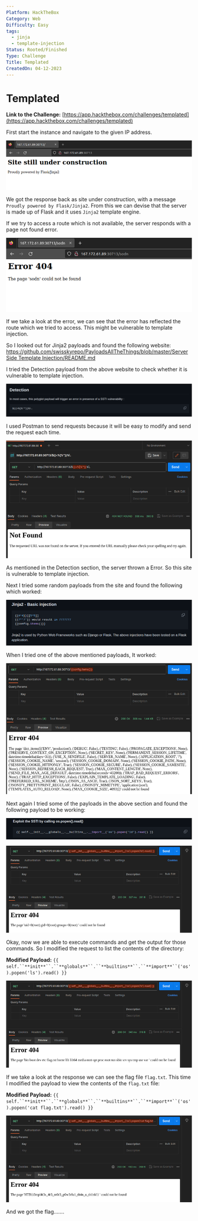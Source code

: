 ```yaml
---
Platform: HackTheBox
Category: Web
Difficulty: Easy
tags:
  - jinja
  - template-injection
Status: Rooted/Finished
Type: Challenge
Title: Templated
CreatedOn: 04-12-2023
---
```

# Templated

**Link to the Challenge:** [https://app.hackthebox.com/challenges/templated](https://app.hackthebox.com/challenges/templated)

  

First start the instance and navigate to the given IP address.

![Untitled.png](Templated/assets/Untitled.png)

We got the response back as site under construction, with a message `Proudly powered by Flask/Jinja2`. From this we can devise that the server is made up of Flask and it uses `Jinja2` template engine.

  

If we try to access a route which is not available, the server responds with a page not found error.

![Untitled 1.png](Templated/assets/Untitled%201.png)

If we take a look at the error, we can see that the error has reflected the route which we tried to access. This might be vulnerable to template injection.

So I looked out for Jinja2 payloads and found the following website: [https://github.com/swisskyrepo/PayloadsAllTheThings/blob/master/Server Side Template Injection/README.md](https://github.com/swisskyrepo/PayloadsAllTheThings/blob/master/Server%20Side%20Template%20Injection/README.md)

  

I tried the Detection payload from the above website to check whether it is vulnerable to template injection.

![Untitled 2.png](Templated/assets/Untitled%202.png)

  

I used Postman to send requests because it will be easy to modify and send the request each time.

![Untitled 3.png](Templated/assets/Untitled%203.png)

As mentioned in the Detection section, the server thrown a Error. So this site is vulnerable to template injection.

  

Next I tried some random payloads from the site and found the following which worked:

![Untitled 4.png](Templated/assets/Untitled%204.png)

  

When I tried one of the above mentioned payloads, It worked:

![Untitled 5.png](Templated/assets/Untitled%205.png)

  

Next again I tried some of the payloads in the above section and found the following payload to be working:

![Untitled 6.png](Templated/assets/Untitled%206.png)

![Untitled 7.png](Templated/assets/Untitled%207.png)

  

Okay, now we are able to execute commands and get the output for those commands. So I modified the request to list the contents of the directory:

**Modified Payload:** `{{ self.``**init**``.``**globals**``.``**builtins**``.``**import**``('os').popen('ls').read() }}`

![Untitled 8.png](Templated/assets/Untitled%208.png)

If we take a look at the response we can see the flag file `flag.txt`. This time I modified the payload to view the contents of the `flag.txt` file:

**Modified Payload:** `{{ self.``**init**``.``**globals**``.``**builtins**``.``**import**``('os').popen('cat flag.txt').read() }}`

![Untitled 9.png](Templated/assets/Untitled%209.png)

  

And we got the flag…….